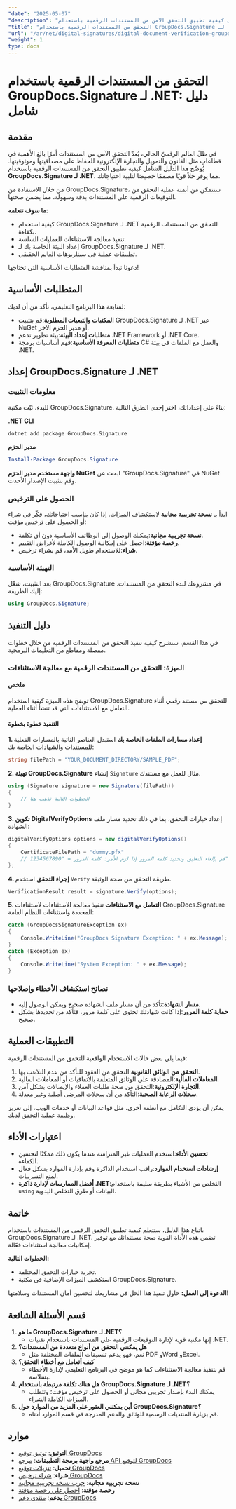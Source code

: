 ```yaml
---
"date": "2025-05-07"
"description": "تعرّف على كيفية تطبيق التحقق الآمن من المستندات الرقمية باستخدام GroupDocs.Signature لـ .NET. يغطي هذا الدليل التثبيت والتنفيذ والتطبيقات العملية."
"title": "التحقق من المستندات الرقمية باستخدام GroupDocs.Signature لـ .NET - دليل شامل"
"url": "/ar/net/digital-signatures/digital-document-verification-groupdocs-signature-dotnet/"
"weight": 1
type: docs
---
```

# التحقق من المستندات الرقمية باستخدام GroupDocs.Signature لـ .NET: دليل شامل

## مقدمة

في ظلّ العالم الرقميّ الحالي، يُعدّ التحقق الآمن من المستندات أمرًا بالغ الأهمية في قطاعاتٍ مثل القانون والتمويل والتجارة الإلكترونية للحفاظ على مصداقيتها وموثوقيتها. يُوضّح هذا الدليل الشامل كيفية تطبيق التحقق من المستندات الرقمية باستخدام **GroupDocs.Signature لـ .NET**، مما يوفر حلاً قويًا مصممًا خصيصًا لتلبية احتياجاتك.

من خلال الاستفادة من GroupDocs.Signature، ستتمكن من أتمتة عملية التحقق من التوقيعات الرقمية على المستندات بدقة وسهولة، مما يضمن صحتها.

**ما سوف تتعلمه:**
- كيفية استخدام GroupDocs.Signature لـ .NET للتحقق من المستندات الرقمية بكفاءة.
- تنفيذ معالجة الاستثناءات للعمليات السلسة.
- إعداد البيئة الخاصة بك لـ GroupDocs.Signature لـ .NET.
- تطبيقات عملية في سيناريوهات العالم الحقيقي.

دعونا نبدأ بمناقشة المتطلبات الأساسية التي تحتاجها!

## المتطلبات الأساسية

لمتابعة هذا البرنامج التعليمي، تأكد من أن لديك:
- **المكتبات والتبعيات المطلوبة**:قم بتثبيت GroupDocs.Signature لـ .NET عبر NuGet أو مدير الحزم الآخر.
- **متطلبات إعداد البيئة**:بيئة تطوير تدعم .NET Framework أو .NET Core.
- **متطلبات المعرفة الأساسية**:فهم أساسيات برمجة C# والعمل مع الملفات في بيئة .NET.

## إعداد GroupDocs.Signature لـ .NET

### معلومات التثبيت

للبدء، ثبّت مكتبة GroupDocs.Signature. بناءً على إعداداتك، اختر إحدى الطرق التالية:

**.NET CLI**
```bash
dotnet add package GroupDocs.Signature
```

**مدير الحزم**
```powershell
Install-Package GroupDocs.Signature
```

**واجهة مستخدم مدير الحزم NuGet**
ابحث عن "GroupDocs.Signature" في NuGet وقم بتثبيت الإصدار الأحدث.

### الحصول على الترخيص

ابدأ بـ **نسخة تجريبية مجانية** لاستكشاف الميزات. إذا كان يناسب احتياجاتك، فكّر في شراء أو الحصول على ترخيص مؤقت:
- **نسخة تجريبية مجانية**:يمكنك الوصول إلى الوظائف الأساسية دون أي تكلفة.
- **رخصة مؤقتة**:احصل على إمكانية الوصول الكاملة لأغراض التقييم.
- **شراء**:للاستخدام طويل الأمد، قم بشراء ترخيص.

### التهيئة الأساسية

بعد التثبيت، شغّل GroupDocs.Signature في مشروعك لبدء التحقق من المستندات. إليك الطريقة:
```csharp
using GroupDocs.Signature;
```

## دليل التنفيذ

في هذا القسم، سنشرح كيفية تنفيذ التحقق من المستندات الرقمية من خلال خطوات مفصلة ومقاطع من التعليمات البرمجية.

### الميزة: التحقق من المستندات الرقمية مع معالجة الاستثناءات

#### ملخص
توضح هذه الميزة كيفية استخدام GroupDocs.Signature للتحقق من مستند رقمي أثناء التعامل مع الاستثناءات التي قد تنشأ أثناء العملية.

#### التنفيذ خطوة بخطوة

**1. إعداد مسارات الملفات الخاصة بك**
استبدل العناصر النائبة بالمسارات الفعلية للمستندات والشهادات الخاصة بك:
```csharp
string filePath = "YOUR_DOCUMENT_DIRECTORY/SAMPLE_PDF";
```

**2. تهيئة GroupDocs.Signature**
إنشاء `Signature` مثال للعمل مع مستندك.
```csharp
using (Signature signature = new Signature(filePath))
{
    // الخطوات التالية تذهب هنا
}
```

**3. تكوين DigitalVerifyOptions**
إعداد خيارات التحقق، بما في ذلك تحديد مسار ملف الشهادة:
```csharp
digitalVerifyOptions options = new digitalVerifyOptions()
{
    CertificateFilePath = "dummy.pfx"
    // قم بإلغاء التعليق وتحديد كلمة المرور إذا لزم الأمر: كلمة المرور = "1234567890"
};
```

**4. إجراء التحقق**
استخدم `Verify` طريقة التحقق من صحة الوثيقة.
```csharp
VerificationResult result = signature.Verify(options);
```

**5. التعامل مع الاستثناءات**
تنفيذ معالجة الاستثناءات لاستثناءات GroupDocs.Signature المحددة واستثناءات النظام العامة:
```csharp
catch (GroupDocsSignatureException ex)
{
    Console.WriteLine("GroupDocs Signature Exception: " + ex.Message);
}
catch (Exception ex)
{
    Console.WriteLine("System Exception: " + ex.Message);
}
```

### نصائح استكشاف الأخطاء وإصلاحها
- **مسار الشهادة**:تأكد من أن مسار ملف الشهادة صحيح ويمكن الوصول إليه.
- **حماية كلمة المرور**:إذا كانت شهادتك تحتوي على كلمة مرور، فتأكد من تحديدها بشكل صحيح.

## التطبيقات العملية
فيما يلي بعض حالات الاستخدام الواقعية للتحقق من المستندات الرقمية:
1. **التحقق من الوثائق القانونية**:التحقق من العقود للتأكد من عدم التلاعب بها.
2. **المعاملات المالية**:المصادقة على الوثائق المتعلقة بالاتفاقيات أو المعاملات المالية.
3. **التجارة الإلكترونية**:التحقق من صحة طلبات العملاء والإيصالات بشكل آمن.
4. **سجلات الرعاية الصحية**:التأكد من أن سجلات المرضى أصلية وغير معدلة.

يمكن أن يؤدي التكامل مع أنظمة أخرى، مثل قواعد البيانات أو خدمات الويب، إلى تعزيز وظيفة عملية التحقق لديك.

## اعتبارات الأداء
- **تحسين الأداء**:استخدم العمليات غير المتزامنة عندما يكون ذلك ممكنًا لتحسين الكفاءة.
- **إرشادات استخدام الموارد**:راقب استخدام الذاكرة وقم بإدارة الموارد بشكل فعال لمنع التسريبات.
- **أفضل الممارسات لإدارة ذاكرة .NET**:التخلص من الأشياء بطريقة سليمة باستخدام `using` البيانات أو طرق التخلص اليدوية.

## خاتمة
باتباع هذا الدليل، ستتعلم كيفية تطبيق التحقق الرقمي من المستندات باستخدام GroupDocs.Signature لـ .NET. تضمن هذه الأداة القوية صحة مستنداتك مع توفير إمكانيات معالجة استثناءات فعّالة.

**الخطوات التالية:**
- تجربة خيارات التحقق المختلفة.
- استكشف الميزات الإضافية في مكتبة GroupDocs.Signature.

**الدعوة إلى العمل:** حاول تنفيذ هذا الحل في مشاريعك لتحسين أمان المستندات وسلامتها!

## قسم الأسئلة الشائعة
1. **ما هو GroupDocs.Signature لـ .NET؟**
   - إنها مكتبة قوية لإدارة التوقيعات الرقمية على المستندات باستخدام تقنيات .NET.
2. **هل يمكنني التحقق من أنواع متعددة من المستندات؟**
   - نعم، فهو يدعم تنسيقات الملفات المختلفة مثل PDF وWord وExcel.
3. **كيف أتعامل مع أخطاء التحقق؟**
   - قم بتنفيذ معالجة الاستثناءات كما هو موضح في البرنامج التعليمي لإدارة الأخطاء بسلاسة.
4. **هل هناك تكلفة مرتبطة باستخدام GroupDocs.Signature لـ .NET؟**
   - يمكنك البدء بإصدار تجريبي مجاني أو الحصول على ترخيص مؤقت؛ وتتطلب الميزات الكاملة الشراء.
5. **أين يمكنني العثور على المزيد من الموارد حول GroupDocs.Signature؟**
   - قم بزيارة المنتديات الرسمية للوثائق والدعم المدرجة في قسم الموارد أدناه.

## موارد
- **التوثيق**: [توثيق توقيع GroupDocs](https://docs.groupdocs.com/signature/net/)
- **مرجع واجهة برمجة التطبيقات**: [مرجع API لتوقيع GroupDocs](https://reference.groupdocs.com/signature/net/)
- **تحميل**: [تنزيلات توقيع GroupDocs](https://releases.groupdocs.com/signature/net/)
- **شراء**: [شراء ترخيص GroupDocs](https://purchase.groupdocs.com/buy)
- **نسخة تجريبية مجانية**: [جرب نسخة تجريبية مجانية](https://releases.groupdocs.com/signature/net/)
- **رخصة مؤقتة**: [احصل على رخصة مؤقتة](https://purchase.groupdocs.com/temporary-license/)
- **يدعم**: [منتدى دعم GroupDocs](https://forum.groupdocs.com/c/signature/)